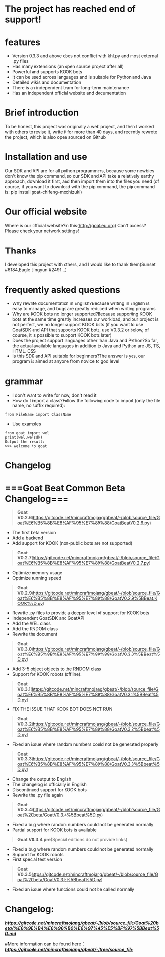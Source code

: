 # The project has reached end of support!

# features

+ Version 0.3.3 and above does not conflict with khl.py and most external .py files
+ Has many extensions (an open source project after all)
+ Powerful and supports KOOK bots
+ It can be used across languages and is suitable for Python and Java
+ Detailed wikis and documentation
+ There is an independent team for long-term maintenance
+ Has an independent official website and documentation

# Brief introduction

To be honest, this project was originally a web project, and then I worked with others to revise it, write it for more than 40 days, and recently rewrote the project, which is also open sourced on Github 

# Installation and use

 Our SDK and API are for all python programmers, because some newbies don't know the pip command, so our SDK and API take a relatively earthy approach, download it first, and then import them into the files you need (of course, if you want to download with the pip command, the pip command is: pip install goat-chifeng-mochizuki)

 # Our official website
 
 Where is our official website?In this(http://goat.eu.org) Can't access? Please check your network settings!

 # Thanks
 
 I developed this project with others, and I would like to thank them(Sunset #6184,Eagle Lingyun #2491...)

 # frequently asked questions

+ Why rewrite documentation in English?Because writing in English is easy to manage, and bugs are greatly reduced when writing programs
+ Why are KOOK bots no longer supported?Because supporting KOOK bots at the same time greatly increases our workload, and our project is not perfect, we no longer support KOOK bots (if you want to use GoatSDK and API that supports KOOK bots, use V0.3.2 or below, of course, it is possible to support KOOK bots later)
+ Does the project support languages other than Java and Python?So far, the actual available languages in addition to Java and Python are JS, TS, HTML, CSS
+ Is this SDK and API suitable for beginners?The answer is yes, our program is aimed at anyone from novice to god level
 
# grammar

+ I don't want to write for now, don't read it
+ How do I import a class?Follow the following code to import (only the file name, no suffix required):
```
from FileName import ClassName
```
+ Use examples
```
from goat import wel
print(wel.welsdk)
Output the result:
>>> welcome to goat
```

# Changelog

# ===Goat Beat Common Beta Changelog===

>**Goat V0.2.6**(https://gitcode.net/mincraftmojang/gbeat/-/blob/source_file/Goat%E6%B5%8B%E8%AF%95%E7%89%88/GoatBeatV0.2.6.py)

+ The first beta version
+ Add a backend
+ Add support for KOOK (non-public bots are not supported)

>**Goat V0.2.7**(https://gitcode.net/mincraftmojang/gbeat/-/blob/source_file/Goat%E6%B5%8B%E8%AF%95%E7%89%88/GoatBeatV0.2.7.py)

+ Optimize memory usage
+ Optimize running speed

>**Goat V0.2.9**(https://gitcode.net/mincraftmojang/gbeat/-/blob/source_file/Goat%E6%B5%8B%E8%AF%95%E7%89%88/GoatV0.2.9%5BBeat.KOOK%5D.py)

+ Rewrite .py files to provide a deeper level of support for KOOK bots
+ Independent GoatSDK and GoatAPI
+ Add the WEL class
+ Add the RNDOM class
+ Rewrite the document

>**Goat V0.3.0**(https://gitcode.net/mincraftmojang/gbeat/-/blob/source_file/Goat%E6%B5%8B%E8%AF%95%E7%89%88/GoatV0.3.0%5BBeat%5D.py)

+ Add 3-5 object objects to the RNDOM class
+ Support for KOOK robots (offline).

>**Goat V0.3.1**(https://gitcode.net/mincraftmojang/gbeat/-/blob/source_file/Goat%E6%B5%8B%E8%AF%95%E7%89%88/GoatV0.3.1%5BBeat%5D.py)

+ FIX THE ISSUE THAT KOOK BOT DOES NOT RUN

>**Goat V0.3.2**(https://gitcode.net/mincraftmojang/gbeat/-/blob/source_file/Goat%E6%B5%8B%E8%AF%95%E7%89%88/GoatV0.3.2%5Bbeat%5D.py)

+ Fixed an issue where random numbers could not be generated properly

>**Goat V0.3.3**(https://gitcode.net/mincraftmojang/gbeat/-/blob/source_file/Goat%E6%B5%8B%E8%AF%95%E7%89%88/GoatV0.3.3%5Bbeat%5D.py)

+ Change the output to English
+ The changelog is officially in English
+ Discontinued support for KOOK bots
+ Rewrite the .py file again

>**Goat V0.3.4**(https://gitcode.net/mincraftmojang/gbeat/-/blob/source_file/Goat%20beta/GoatV0.3.4%5Bbeat%5D.py)

+ Fixed a bug where random numbers could not be generated normally
+ Partial support for KOOK bots is available

>**Goat V0.3.4 pre**(Special editions do not provide links)

+ Fixed a bug where random numbers could not be generated normally
+ Support for KOOK robots
+ First special test version

>**Goat V0.3.5**https://gitcode.net/mincraftmojang/gbeat/-/blob/source_file/Goat%20beta/GoatV0.3.5%5Bbeat%5D.py)

+ Fixed an issue where functions could not be called normally

# Changelog:
***https://gitcode.net/mincraftmojang/gbeat/-/blob/source_file/Goat%20beta/%E6%9B%B4%E6%96%B0%E6%97%A5%E5%BF%97%5BBeat%5D.md***

#More information can be found here：
***https://gitcode.net/mincraftmojang/gbeat/-/tree/source_file***
